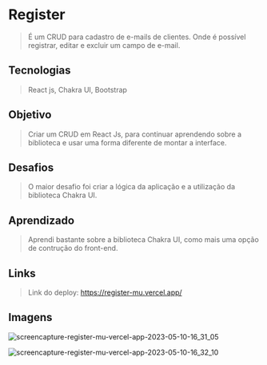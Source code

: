 
# Register

> É um CRUD para cadastro de e-mails de clientes. Onde é possível registrar, editar e excluir um campo de e-mail.

## Tecnologias
> React js, Chakra UI, Bootstrap 

## Objetivo
> Criar um CRUD em React Js, para continuar aprendendo sobre a biblioteca e usar uma forma diferente de montar a interface.

## Desafios
> O maior desafio foi criar a lógica da aplicação e a utilização da biblioteca Chakra UI.

## Aprendizado
> Aprendi bastante sobre a biblioteca Chakra UI, como mais uma opção de contrução do front-end.

## Links
> Link do deploy: https://register-mu.vercel.app/

## Imagens

![screencapture-register-mu-vercel-app-2023-05-10-16_31_05](https://github.com/sergiocouter/register/assets/78119200/11b352bb-63ce-447f-9b65-b660933638b2)

![screencapture-register-mu-vercel-app-2023-05-10-16_32_10](https://github.com/sergiocouter/register/assets/78119200/102e5a74-7b86-441f-9c90-7567df39f960)

